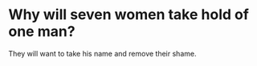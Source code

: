 # Why will seven women take hold of one man?

They will want to take his name and remove their shame.
